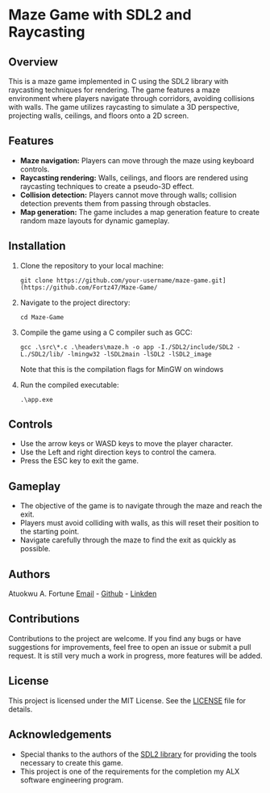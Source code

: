 # Maze Game with SDL2 and Raycasting

## Overview
This is a maze game implemented in C using the SDL2 library with raycasting techniques for rendering. The game features a maze environment where players navigate through corridors, avoiding collisions with walls. The game utilizes raycasting to simulate a 3D perspective, projecting walls, ceilings, and floors onto a 2D screen.

## Features
- **Maze navigation:** Players can move through the maze using keyboard controls.
- **Raycasting rendering:** Walls, ceilings, and floors are rendered using raycasting techniques to create a pseudo-3D effect.
- **Collision detection:** Players cannot move through walls; collision detection prevents them from passing through obstacles.
- **Map generation:** The game includes a map generation feature to create random maze layouts for dynamic gameplay.

## Installation
1. Clone the repository to your local machine:
    ```
    git clone https://github.com/your-username/maze-game.git](https://github.com/Fortz47/Maze-Game/
    ```
2. Navigate to the project directory:
    ```
    cd Maze-Game
    ```
3. Compile the game using a C compiler such as GCC:
    ```
    gcc .\src\*.c .\headers\maze.h -o app -I./SDL2/include/SDL2 -L./SDL2/lib/ -lmingw32 -lSDL2main -lSDL2 -lSDL2_image
    ```
    Note that this is the compilation flags for MinGW on windows

5. Run the compiled executable:
    ```
    .\app.exe
    ```

## Controls
- Use the arrow keys or WASD keys to move the player character.
- Use the Left and right direction keys to control the camera.
- Press the ESC key to exit the game.

## Gameplay
- The objective of the game is to navigate through the maze and reach the exit.
- Players must avoid colliding with walls, as this will reset their position to the starting point.
- Navigate carefully through the maze to find the exit as quickly as possible.

## Authors
Atuokwu A. Fortune [Email](atuokwu.fortune@gmail.com) - [Github](https://github.com/Fortz47) - [Linkden](https://www.linkedin.com/in/fortune-atuokwu-427213186/)

## Contributions
Contributions to the project are welcome. If you find any bugs or have suggestions for improvements, feel free to open an issue or submit a pull request.
It is still very much a work in progress, more features will be added.

## License
This project is licensed under the MIT License. See the [LICENSE](LICENSE) file for details.

## Acknowledgements
- Special thanks to the authors of the [SDL2 library](https://www.libsdl.org/) for providing the tools necessary to create this game.
- This project is one of the requirements for the completion my ALX software engineering program.
